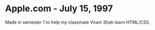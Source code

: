 Apple.com - July 15, 1997
=========================

Made in semester 1 to help my classmate Viram Shah learn HTML/CSS.
